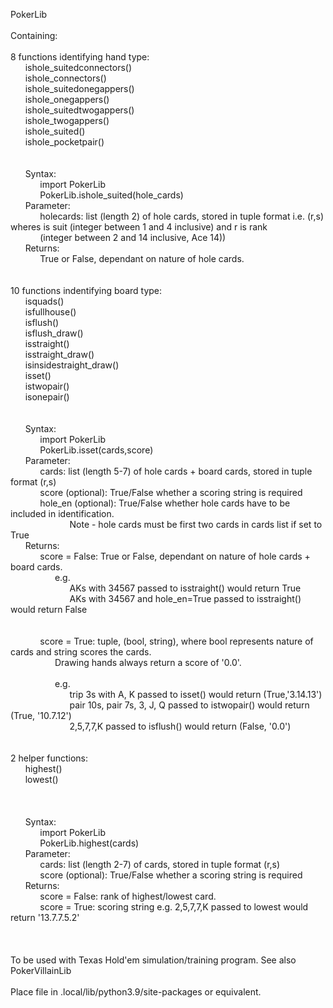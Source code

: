 PokerLib<br>
<br>
Containing:<br>
<br>
8 functions identifying hand type:<br>
&nbsp;&nbsp;&nbsp;&nbsp;&nbsp;&nbsp;ishole_suitedconnectors()<br>
&nbsp;&nbsp;&nbsp;&nbsp;&nbsp;&nbsp;ishole_connectors()<br>
&nbsp;&nbsp;&nbsp;&nbsp;&nbsp;&nbsp;ishole_suitedonegappers()<br>
&nbsp;&nbsp;&nbsp;&nbsp;&nbsp;&nbsp;ishole_onegappers()<br>
&nbsp;&nbsp;&nbsp;&nbsp;&nbsp;&nbsp;ishole_suitedtwogappers()<br>
&nbsp;&nbsp;&nbsp;&nbsp;&nbsp;&nbsp;ishole_twogappers()<br>
&nbsp;&nbsp;&nbsp;&nbsp;&nbsp;&nbsp;ishole_suited()<br>
&nbsp;&nbsp;&nbsp;&nbsp;&nbsp;&nbsp;ishole_pocketpair()<br>
<br>        
&nbsp;&nbsp;&nbsp;&nbsp;&nbsp;&nbsp;Syntax:<br>
&nbsp;&nbsp;&nbsp;&nbsp;&nbsp;&nbsp;&nbsp;&nbsp;&nbsp;&nbsp;&nbsp;&nbsp;import PokerLib<br>
&nbsp;&nbsp;&nbsp;&nbsp;&nbsp;&nbsp;&nbsp;&nbsp;&nbsp;&nbsp;&nbsp;&nbsp;PokerLib.ishole_suited(hole_cards)<br>
&nbsp;&nbsp;&nbsp;&nbsp;&nbsp;&nbsp;Parameter:<br>
&nbsp;&nbsp;&nbsp;&nbsp;&nbsp;&nbsp;&nbsp;&nbsp;&nbsp;&nbsp;&nbsp;&nbsp;holecards: list (length 2) of hole cards, stored in tuple format i.e. (r,s) wheres is suit (integer between 1 and 4 inclusive) and r is rank &nbsp;&nbsp;&nbsp;&nbsp;&nbsp;&nbsp;&nbsp;&nbsp;&nbsp;&nbsp;&nbsp;&nbsp;(integer between 2 and 14 inclusive, Ace 14))<br>
 &nbsp;&nbsp;&nbsp;&nbsp;&nbsp;&nbsp;Returns:<br> 
&nbsp;&nbsp;&nbsp;&nbsp;&nbsp;&nbsp;&nbsp;&nbsp;&nbsp;&nbsp;&nbsp;&nbsp;True or False, dependant on nature of hole cards.<br>
<br>        
10 functions indentifying board type:<br> 
&nbsp;&nbsp;&nbsp;&nbsp;&nbsp;&nbsp;isquads()<br>
&nbsp;&nbsp;&nbsp;&nbsp;&nbsp;&nbsp;isfullhouse()<br>
&nbsp;&nbsp;&nbsp;&nbsp;&nbsp;&nbsp;isflush()<br>
&nbsp;&nbsp;&nbsp;&nbsp;&nbsp;&nbsp;isflush_draw()<br>
&nbsp;&nbsp;&nbsp;&nbsp;&nbsp;&nbsp;isstraight()<br>
&nbsp;&nbsp;&nbsp;&nbsp;&nbsp;&nbsp;isstraight_draw()<br>
&nbsp;&nbsp;&nbsp;&nbsp;&nbsp;&nbsp;isinsidestraight_draw()<br>
&nbsp;&nbsp;&nbsp;&nbsp;&nbsp;&nbsp;isset()<br>
&nbsp;&nbsp;&nbsp;&nbsp;&nbsp;&nbsp;istwopair()<br>
&nbsp;&nbsp;&nbsp;&nbsp;&nbsp;&nbsp;isonepair()<br>
<br>        
&nbsp;&nbsp;&nbsp;&nbsp;&nbsp;&nbsp;Syntax:<br>
&nbsp;&nbsp;&nbsp;&nbsp;&nbsp;&nbsp;&nbsp;&nbsp;&nbsp;&nbsp;&nbsp;&nbsp;import PokerLib<br>
&nbsp;&nbsp;&nbsp;&nbsp;&nbsp;&nbsp;&nbsp;&nbsp;&nbsp;&nbsp;&nbsp;&nbsp;PokerLib.isset(cards,score)<br>
&nbsp;&nbsp;&nbsp;&nbsp;&nbsp;&nbsp;Parameter:<br>
&nbsp;&nbsp;&nbsp;&nbsp;&nbsp;&nbsp;&nbsp;&nbsp;&nbsp;&nbsp;&nbsp;&nbsp;cards: list (length 5-7) of hole cards + board cards, stored in tuple format (r,s)<br>
&nbsp;&nbsp;&nbsp;&nbsp;&nbsp;&nbsp;&nbsp;&nbsp;&nbsp;&nbsp;&nbsp;&nbsp;score (optional): True/False whether a scoring string is required<br>
&nbsp;&nbsp;&nbsp;&nbsp;&nbsp;&nbsp;&nbsp;&nbsp;&nbsp;&nbsp;&nbsp;&nbsp;hole_en (optional): True/False whether hole cards have to be included in identification.<br> 
&nbsp;&nbsp;&nbsp;&nbsp;&nbsp;&nbsp;&nbsp;&nbsp;&nbsp;&nbsp;&nbsp;&nbsp;&nbsp;&nbsp;&nbsp;&nbsp;&nbsp;&nbsp;&nbsp;&nbsp;&nbsp;&nbsp;&nbsp;&nbsp;Note - hole cards must be first two cards in cards list if set to True<br>
&nbsp;&nbsp;&nbsp;&nbsp;&nbsp;&nbsp;Returns:<br>
&nbsp;&nbsp;&nbsp;&nbsp;&nbsp;&nbsp;&nbsp;&nbsp;&nbsp;&nbsp;&nbsp;&nbsp;score = False: True or False, dependant on nature of hole cards + board cards.<br>
&nbsp;&nbsp;&nbsp;&nbsp;&nbsp;&nbsp;&nbsp;&nbsp;&nbsp;&nbsp;&nbsp;&nbsp;&nbsp;&nbsp;&nbsp;&nbsp;&nbsp;&nbsp;e.g.<br>
&nbsp;&nbsp;&nbsp;&nbsp;&nbsp;&nbsp;&nbsp;&nbsp;&nbsp;&nbsp;&nbsp;&nbsp;&nbsp;&nbsp;&nbsp;&nbsp;&nbsp;&nbsp;&nbsp;&nbsp;&nbsp;&nbsp;&nbsp;&nbsp;AKs with 34567 passed to isstraight() would return True<br>
&nbsp;&nbsp;&nbsp;&nbsp;&nbsp;&nbsp;&nbsp;&nbsp;&nbsp;&nbsp;&nbsp;&nbsp;&nbsp;&nbsp;&nbsp;&nbsp;&nbsp;&nbsp;&nbsp;&nbsp;&nbsp;&nbsp;&nbsp;&nbsp;AKs with 34567 and hole_en=True passed to isstraight() would return False<br> 
<br>        			
&nbsp;&nbsp;&nbsp;&nbsp;&nbsp;&nbsp;&nbsp;&nbsp;&nbsp;&nbsp;&nbsp;&nbsp;score = True: tuple, (bool, string), where bool represents nature of cards and string scores the cards. <br>
&nbsp;&nbsp;&nbsp;&nbsp;&nbsp;&nbsp;&nbsp;&nbsp;&nbsp;&nbsp;&nbsp;&nbsp;&nbsp;&nbsp;&nbsp;&nbsp;&nbsp;&nbsp;Drawing hands always return a score of '0.0'.<br>  
&nbsp;&nbsp;&nbsp;&nbsp;&nbsp;&nbsp;&nbsp;&nbsp;&nbsp;&nbsp;&nbsp;&nbsp;&nbsp;&nbsp;&nbsp;&nbsp;&nbsp;&nbsp;e.g.<br> 
&nbsp;&nbsp;&nbsp;&nbsp;&nbsp;&nbsp;&nbsp;&nbsp;&nbsp;&nbsp;&nbsp;&nbsp;&nbsp;&nbsp;&nbsp;&nbsp;&nbsp;&nbsp;&nbsp;&nbsp;&nbsp;&nbsp;&nbsp;&nbsp;trip 3s with A, K passed to isset() would return (True,'3.14.13')<br>
&nbsp;&nbsp;&nbsp;&nbsp;&nbsp;&nbsp;&nbsp;&nbsp;&nbsp;&nbsp;&nbsp;&nbsp;&nbsp;&nbsp;&nbsp;&nbsp;&nbsp;&nbsp;&nbsp;&nbsp;&nbsp;&nbsp;&nbsp;&nbsp;pair 10s, pair 7s, 3, J, Q passed to istwopair() would return (True, '10.7.12')<br>
&nbsp;&nbsp;&nbsp;&nbsp;&nbsp;&nbsp;&nbsp;&nbsp;&nbsp;&nbsp;&nbsp;&nbsp;&nbsp;&nbsp;&nbsp;&nbsp;&nbsp;&nbsp;&nbsp;&nbsp;&nbsp;&nbsp;&nbsp;&nbsp;2,5,7,7,K passed to isflush() would return (False, '0.0')<br>
<br>				     	
2 helper functions:<br>
 &nbsp;&nbsp;&nbsp;&nbsp;&nbsp;&nbsp;highest()<br>
&nbsp;&nbsp;&nbsp;&nbsp;&nbsp;&nbsp;lowest()<br>
<br> 	
<br>
&nbsp;&nbsp;&nbsp;&nbsp;&nbsp;&nbsp;Syntax:<br>
&nbsp;&nbsp;&nbsp;&nbsp;&nbsp;&nbsp;&nbsp;&nbsp;&nbsp;&nbsp;&nbsp;&nbsp;import PokerLib<br>
&nbsp;&nbsp;&nbsp;&nbsp;&nbsp;&nbsp;&nbsp;&nbsp;&nbsp;&nbsp;&nbsp;&nbsp;PokerLib.highest(cards)<br>
&nbsp;&nbsp;&nbsp;&nbsp;&nbsp;&nbsp;Parameter:<br>
&nbsp;&nbsp;&nbsp;&nbsp;&nbsp;&nbsp;&nbsp;&nbsp;&nbsp;&nbsp;&nbsp;&nbsp;cards: list (length 2-7) of cards, stored in tuple format (r,s)<br>
&nbsp;&nbsp;&nbsp;&nbsp;&nbsp;&nbsp;&nbsp;&nbsp;&nbsp;&nbsp;&nbsp;&nbsp;score (optional): True/False whether a scoring string is required<br>
&nbsp;&nbsp;&nbsp;&nbsp;&nbsp;&nbsp;Returns:<br>
&nbsp;&nbsp;&nbsp;&nbsp;&nbsp;&nbsp;&nbsp;&nbsp;&nbsp;&nbsp;&nbsp;&nbsp;score = False: rank of highest/lowest card.<br>
&nbsp;&nbsp;&nbsp;&nbsp;&nbsp;&nbsp;&nbsp;&nbsp;&nbsp;&nbsp;&nbsp;&nbsp;score = True:  scoring string e.g. 2,5,7,7,K passed to lowest would return '13.7.7.5.2'<br>
<br>        	
<br>
To be used with Texas Hold'em simulation/training program. See also PokerVillainLib<br>
<br>
Place file in .local/lib/python3.9/site-packages or equivalent.<br>
